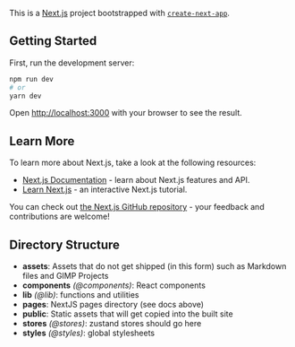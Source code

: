 This is a [Next.js](https://nextjs.org/) project bootstrapped with [`create-next-app`](https://github.com/vercel/next.js/tree/canary/packages/create-next-app).

## Getting Started

First, run the development server:

```bash
npm run dev
# or
yarn dev
```

Open [http://localhost:3000](http://localhost:3000) with your browser to see the result.

## Learn More

To learn more about Next.js, take a look at the following resources:

- [Next.js Documentation](https://nextjs.org/docs) - learn about Next.js features and API.
- [Learn Next.js](https://nextjs.org/learn) - an interactive Next.js tutorial.

You can check out [the Next.js GitHub repository](https://github.com/vercel/next.js/) - your feedback and contributions are welcome!

## Directory Structure

- **assets**: Assets that do not get shipped (in this form) such as Markdown files and GIMP Projects
- **components** _(@components)_: React components
- **lib** _(@lib)_: functions and utilities
- **pages**: NextJS pages directory (see docs above)
- **public**: Static assets that will get copied into the built site
- **stores** _(@stores)_: zustand stores should go here
- **styles** _(@styles)_: global stylesheets
